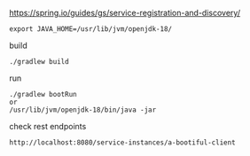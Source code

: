 https://spring.io/guides/gs/service-registration-and-discovery/

```
export JAVA_HOME=/usr/lib/jvm/openjdk-18/
```

build
```
./gradlew build
```

run
```
./gradlew bootRun
or
/usr/lib/jvm/openjdk-18/bin/java -jar 
```


check rest endpoints
```
http://localhost:8080/service-instances/a-bootiful-client

```
